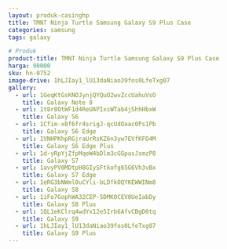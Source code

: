 ```yaml
---
layout: produk-casinghp
title: TMNT Ninja Turtle Samsung Galaxy S9 Plus Case
categories: samsung
tags: galaxy

# Produk
product-title: TMNT Ninja Turtle Samsung Galaxy S9 Plus Case
harga: 90000
sku: hn-0752
image-drive: 1hLJIay1_lU13daNiao39fos0LfeTxg07
gallery:
  - url: 1GeqKtGsKNOJynjQYQuO2wvZccUahuVsO
    title: Galaxy Note 8
  - url: 1t8r8OtWF1d4ReUAPIxsWTab4j5hhHbxW
    title: Galaxy S6
  - url: 1Cfim-x8f6fr4srigJ-qcUdOaac0Ps1Pb
    title: Galaxy S6 Edge
  - url: 1VNHPKhpRGjraUrRsKZ6n3yw7EVfKFO4M
    title: Galaxy S6 Edge Plus
  - url: 1d-yRpYjZfpMqeW4bDlm3cGGpasJsmzP8
    title: Galaxy S7
  - url: 1avyPV0MDtpH8GIySFtkofg65G6Vh3vBx
    title: Galaxy S7 Edge
  - url: 1eRG3bNWml0uCYli-bLDfkOQYKEWWINm8
    title: Galaxy S8
  - url: 1iFo7GophWA32CEP-5DMK0CEV0UeIabDy
    title: Galaxy S8 Plus
  - url: 1QL1eKClrq4wdYx12e5Irb6AfvCBgD0tq
    title: Galaxy S9
  - url: 1hLJIay1_lU13daNiao39fos0LfeTxg07
    title: Galaxy S9 Plus
---
```

